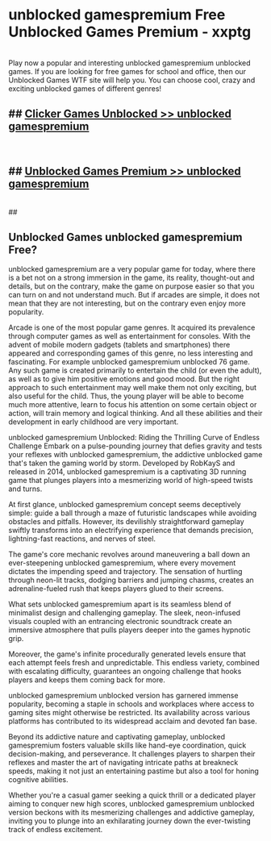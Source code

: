 # unblocked gamespremium  Free Unblocked Games Premium - xxptg <br>
<br>
Play now a popular and interesting unblocked gamespremium unblocked games. If you are looking for free games for school and office, then our Unblocked Games WTF site will help you. You can choose cool, crazy and exciting unblocked games of different genres!


## ##  [Clicker Games Unblocked >> unblocked gamespremium](http://freeplayer.one?title=unblocked_gamespremium&ref=UGames)
  <br>

##  ## [Unblocked Games Premium >> unblocked gamespremium](http://freeplayer.one?title=unblocked_gamespremium&ref=UGames)
  <br>
  ##



## Unblocked Games unblocked gamespremium Free?

unblocked gamespremium are a very popular game for today, where there is a bet not on a strong immersion in the game, its reality, thought-out and details, but on the contrary, make the game on purpose easier so that you can turn on and not understand much. But if arcades are simple, it does not mean that they are not interesting, but on the contrary even enjoy more popularity.

Arcade is one of the most popular game genres. It acquired its prevalence through computer games as well as entertainment for consoles. With the advent of mobile modern gadgets (tablets and smartphones) there appeared and corresponding games of this genre, no less interesting and fascinating. For example unblocked gamespremium unblocked 76 game. Any such game is created primarily to entertain the child (or even the adult), as well as to give him positive emotions and good mood. But the right approach to such entertainment may well make them not only exciting, but also useful for the child. Thus, the young player will be able to become much more attentive, learn to focus his attention on some certain object or action, will train memory and logical thinking. And all these abilities and their development in early childhood are very important.

unblocked gamespremium Unblocked: Riding the Thrilling Curve of Endless Challenge
Embark on a pulse-pounding journey that defies gravity and tests your reflexes with unblocked gamespremium, the addictive unblocked game that's taken the gaming world by storm. Developed by RobKayS and released in 2014, unblocked gamespremium is a captivating 3D running game that plunges players into a mesmerizing world of high-speed twists and turns.

At first glance, unblocked gamespremium concept seems deceptively simple: guide a ball through a maze of futuristic landscapes while avoiding obstacles and pitfalls. However, its devilishly straightforward gameplay swiftly transforms into an electrifying experience that demands precision, lightning-fast reactions, and nerves of steel.

The game's core mechanic revolves around maneuvering a ball down an ever-steepening unblocked gamespremium, where every movement dictates the impending speed and trajectory. The sensation of hurtling through neon-lit tracks, dodging barriers and jumping chasms, creates an adrenaline-fueled rush that keeps players glued to their screens.

What sets unblocked gamespremium apart is its seamless blend of minimalist design and challenging gameplay. The sleek, neon-infused visuals coupled with an entrancing electronic soundtrack create an immersive atmosphere that pulls players deeper into the games hypnotic grip.

Moreover, the game's infinite procedurally generated levels ensure that each attempt feels fresh and unpredictable. This endless variety, combined with escalating difficulty, guarantees an ongoing challenge that hooks players and keeps them coming back for more.

unblocked gamespremium unblocked version has garnered immense popularity, becoming a staple in schools and workplaces where access to gaming sites might otherwise be restricted. Its availability across various platforms has contributed to its widespread acclaim and devoted fan base.

Beyond its addictive nature and captivating gameplay, unblocked gamespremium fosters valuable skills like hand-eye coordination, quick decision-making, and perseverance. It challenges players to sharpen their reflexes and master the art of navigating intricate paths at breakneck speeds, making it not just an entertaining pastime but also a tool for honing cognitive abilities.

Whether you're a casual gamer seeking a quick thrill or a dedicated player aiming to conquer new high scores, unblocked gamespremium unblocked version beckons with its mesmerizing challenges and addictive gameplay, inviting you to plunge into an exhilarating journey down the ever-twisting track of endless excitement.